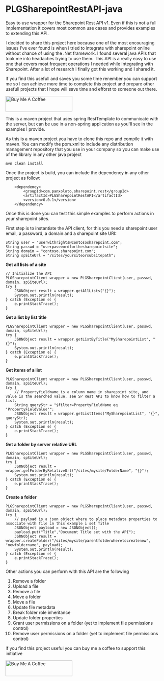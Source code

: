 # PLGSharepointRestAPI-java
Easy to use wrapper for the Sharepoint Rest API v1. Even if this is not a full implementation it covers most common use cases and provides examples to extending this API.

I decided to share this project here because one of the most encouraging issues I've ever found is when i tried to integrate with sharepoint online without chance of using the .Net framework. I found several java APIs that took me into headaches trying to use them. This API is a really easy to use one that covers most frequent operations I needed while integrating with Sharepoint. After a lot of research I finally got this working and I shared it.

If you find this usefull and saves you some time renember you can support me so I can achieve more time to complete this project and prepare other usefull projects that I hope will save time and efforst to someone out there.

<a href="https://www.buymeacoffee.com/kikovalle" target="_blank"><img src="https://cdn.buymeacoffee.com/buttons/default-blue.png" alt="Buy Me A Coffee" style="height: 51px !important;width: 217px !important;" ></a>

This is a maven project that uses spring RestTemplate to communicate with the server, but can be use in a non-spring application as you'll see in the examples I provide.

As this is a maven project you have to clone this repo and compile it with maven. You can modify the pom.xml to include any distribution management repository that you use in your company so you can make use of the library in any other java project
  
    mvn clean install

Once the project is build, you can include the dependency in any other project as follow:

		<dependency>
			<groupId>com.panxoloto.sharepoint.rest</groupId>
			<artifactId>PLGSharepointRestAPI</artifactId>
			<version>0.0.1</version>
		</dependency>
  
Once this is done you can test this simple examples to perform actions in your sharepoint sites.

First step is to instantiate the API client, for this you need a sharepoint user email, a password, a domain and a sharepoint site URI:

    String user = "userwithrights@contososharepoint.com";
    String passwd = "userpasswordforthesharepointsite";
    String domain = "contoso.sharepoint.com";
    String spSiteUrl = "/sites/yoursiteorsubsitepath";

<b>Get all lists of a site</b>


    // Initialize the API
    PLGSharepointClient wrapper = new PLGSharepointClient(user, passwd, domain, spSiteUrl);
    try {
        JSONObject result = wrapper.getAllLists("{}");
        System.out.println(result);
    } catch (Exception e) {
        e.printStackTrace();
    }

<b>Get a list by list title</b>

    PLGSharepointClient wrapper = new PLGSharepointClient(user, passwd, domain, spSiteUrl);
    try {
        JSONObject result = wrapper.getListByTitle("MySharepointList", "{}");
        System.out.println(result);
    } catch (Exception e) {
        e.printStackTrace();
    }

<b>Get items of a list</b>

    PLGSharepointClient wrapper = new PLGSharepointClient(user, passwd, domain, spSiteUrl);
    try {
        // Propertyfieldname is a column name in sharepoint site, and value is the searched value, see SP Rest API to know how to filter a list.
        String queryStr = "$filter=PropertyFieldName eq 'PropertyFieldValue'";
        JSONObject result = wrapper.getListItems("MySharepointList", "{}", queryStr);
        System.out.println(result);
    } catch (Exception e) {
        e.printStackTrace();
    }
    
<b>Get a folder by server relative URL</b>

    PLGSharepointClient wrapper = new PLGSharepointClient(user, passwd, domain, spSiteUrl);
    try {
        JSONObject result = wrapper.getFolderByRelativeUrl("/sites/mysite/FolderName", "{}");
        System.out.println(result);
    } catch (Exception e) {
        e.printStackTrace();
    }

<b>Create a folder</b>

    PLGSharepointClient wrapper = new PLGSharepointClient(user, passwd, domain, spSiteUrl);
    try {
        // payload is a json object where to place metadata properties to associate with file in this example i set Title
        JSONObject payload = new JSONObject();
        payload.put("Title","Document Title set with the API");
        JSONObject result = wrapper.createFolder("/sites/mysite/parentfolderwheretocreatenew", "newfoldername", payload);
        System.out.println(result);
    } catch (Exception e) {
        e.printStackTrace();
    }

Other actions you can perform with this API are the following

<ol>
  <li>Remove a folder</li>
  <li>Upload a file</li>
  <li>Remove a file</li>
  <li>Move a folder</li>
  <li>Move a file</li>
  <li>Update file metadata</li>
  <li>Break folder role inheritance</li>
  <li>Update folder properties</li>
  <li>Grant user permissions on a folder (yet to implement file permissions control)</li>
  <li>Remove user permissions on a folder (yet to implement file permissions control)</li>
</ol>

If you find this project useful you can buy me a coffee to support this initiative

<a href="https://www.buymeacoffee.com/kikovalle" target="_blank"><img src="https://cdn.buymeacoffee.com/buttons/default-blue.png" alt="Buy Me A Coffee" style="height: 51px !important;width: 217px !important;" ></a>

